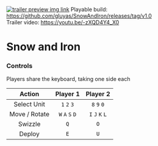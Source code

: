 [![trailer preview img link](https://i.imgur.com/e488Vw8.jpg)](https://youtu.be/-zXQD4Y4_X0)
Playable build: https://github.com/gluyas/SnowAndIron/releases/tag/v1.0  
Trailer video: https://youtu.be/-zXQD4Y4_X0

# Snow and Iron

### Controls
Players share the keyboard, taking one side each

| Action | Player 1 | Player 2 |
| :----: | :------: | :-------:|
| Select Unit | `1` `2` `3` | `8` `9` `0` |
| Move / Rotate | `W` `A` `S` `D` | `I` `J` `K` `L` |
| Swizzle | `Q` | `O` |
| Deploy |  `E` | `U` |
